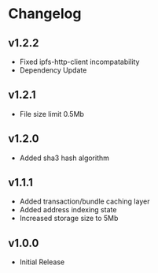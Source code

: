 # Changelog

## v1.2.2

* Fixed ipfs-http-client incompatability
* Dependency Update

## v1.2.1

* File size limit 0.5Mb

## v1.2.0

* Added sha3 hash algorithm

## v1.1.1

* Added transaction/bundle caching layer
* Added address indexing state
* Increased storage size to 5Mb

## v1.0.0

* Initial Release
